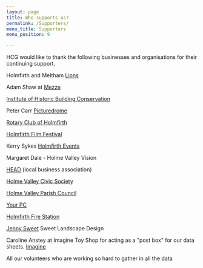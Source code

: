 ```yaml
---
layout: page
title: Who supports us?
permalink: /Supporters/
menu_title: Supporters
menu_position: 9

---
```

HCG would like to thank the following businesses and organisations for their continuing support.

Holmfirth and Meltham [Lions](http://lions105c.org.uk/holmfirth/)

Adam Shaw at [Mezze](http://www.mezze-bar-restaurant.co.uk)

[Institute of Historic Building Conservation](http://www.ihbc.org.uk)

Peter Carr [Picturedrome](http://www.picturedrome.net)

[Rotary Club of Holmfirth](https://www.rotary-ribi.org/clubs/homepage.php?ClubID=207)

[Holmfirth Film Festival](http://holmfirthfilmfestival.org)

Kerry Sykes
[Holmfirth Events](http://www.holmfirthevents.co.uk)

Margaret Dale - 
Holme Valley Vision

[HEAD](http://holmfirthhead.co.uk/)  (local business association)

[Holme Valley Civic Society](http://www.holmfirthevents.co.uk/organizer/holme-valley-civic-society)

[Holme Valley Parish Council](http://www.holmevalleyparishcouncil.gov.uk)

[Your PC](http://holmfirthpcrepairs.co.uk/)

[Holmfirth Fire Station](http://www.westyorksfire.gov.uk/stations/holmfirth/)

[Jenny Sweet](https://www.sweetlandscapedesign.co.uk) Sweet Landscape Design

Caroline Anstey at Imagine Toy Shop for acting as a "post box" for our data sheets. [Imagine](http://www.toyshopuk.co.uk)

All our volunteers who are working so hard to gather in all the data
